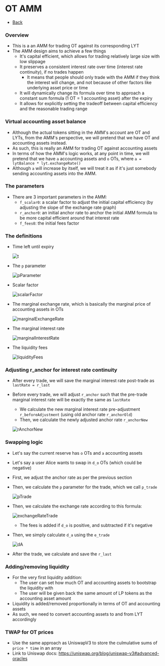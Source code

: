 # OT AMM
* [Back](YieldMarket.md)
### Overview
* This is a an AMM for trading OT against its corresponding LYT
* The AMM design aims to achieve a few things
  * It's capital efficient, which allows for trading relatively large size with low slippage
  * It preserves a consistent interest rate over time (interest rate continuity), if no trades happen
    * It means that people should only trade with the AMM if they think the interest will change, and not because of other factors like underlying asset price or time
  * It will dynamically change its formula over time to approach a constant sum formula (1 OT = 1 accounting asset) after the expiry
  * It allows for explicitly setting the tradeoff between capital efficiency and the reasonable trading range
  
### Virtual accounting asset balance
* Although the actual tokens sitting in the AMM's account are OT and LYTs, from the AMM's perspective, we will pretend that we have OT and accounting assets instead.
* As such, this is really an AMM for trading OT against accounting assets
* In terms of how the AMM's logic works, at any point in time, we will pretend that we have `a` accounting assets and `o` OTs, where `a = lytBalance * lyt.exchangeRate()`
* Although `a` will increase by itself, we will treat it as if it's just somebody sending accounting assets into the AMM.

### The parameters
* There are 3 important parameters in the AMM:
  * `f_scalar0`: a scalar factor to adjust the initial capital efficiency (by adjusting the slope of the exchange rate graph)
  * `r_anchor0`: an initial anchor rate to anchor the initial AMM formula to be more capital efficient around that interest rate
  * `f_fees0`: the initial fees factor

### The definitions
* Time left until expiry

    ![t](https://latex.codecogs.com/svg.image?t&space;=&space;\frac{timeToExpiry}{contractDuration})

* The `p` parameter

    ![pParameter](https://latex.codecogs.com/svg.image?p=&space;\frac{otAmount}{otAmount&space;&plus;&space;accountingAssetAmount}&space;=&space;\frac{o}{o&plus;a})

* Scalar factor

    ![scalarFactor](https://latex.codecogs.com/svg.image?f_{scalar}&space;=&space;\frac{f_{scalar0}}{t})

* The marginal exchange rate, which is basically the marginal price of accounting assets in OTs

    ![marginalExchangeRate](https://latex.codecogs.com/svg.image?marginalExchangeRate&space;=&space;e_{marginal}&space;=&space;\frac{1}{f_{scalar}}&space;\times&space;ln(\frac{p}{1-p})&space;&plus;&space;r_{anchor})

* The marginal interest rate
  
    ![marginalInterestRate](https://latex.codecogs.com/svg.image?r_{marginal}&space;=&space;(e_{marginal}&space;-&space;1)&space;\times&space;\frac{1year}{timeToExpiry})

* The liquidity fees
  
    ![liquidityFees](https://latex.codecogs.com/svg.image?f_{fees}&space;=&space;f_{fees0}\times&space;t)

### Adjusting r_anchor for interest rate continuity
* After every trade, we will save the marginal interest rate post-trade as `lastRate = r_last`
* Before every trade, we will adjust `r_anchor` such that the pre-trade marginal interest rate will be exactly the same as `lastRate`
  * We calculate the new marginal interest rate pre-adjustment `r_beforeAdjustment` (using old anchor rate `r_anchorOld`)
  * Then, we calculate the newly adjusted anchor rate `r_anchorNew`
  
  ![rAnchorNew](https://latex.codecogs.com/svg.image?r_{anchorNew}&space;=&space;r_{anchorOld}&space;-&space;(r_{beforeAdjustment}&space;-&space;r_{last})&space;\times&space;\frac{timeToExpiry}{1year})

### Swapping logic
* Let's say the current reserve has `o` OTs and `a` accounting assets
* Let's say a user Alice wants to swap in `d_o` OTs (which could be negative)
* First, we adjust the anchor rate as per the previous section
* Then, we calculate the `p` parameter for the trade, which we call `p_trade`
  
    ![pTrade](https://latex.codecogs.com/svg.image?p_{trade}&space;=&space;\frac{o&space;&plus;&space;d_o}{o&plus;a})

* Then, we calculate the exchange rate according to this formula:
  
    ![exchangeRateTrade](https://latex.codecogs.com/svg.image?e_{trade}&space;=&space;\frac{1}{f_{scalar}}&space;\times&space;ln(\frac{p_{trade}}{1-p_{trade}})&space;&plus;&space;r_{anchor}&space;\pm&space;f_{fees})

    * The fees is added if `d_o` is positive, and subtracted if it's negative
* Then, we simply calculate `d_a` using the `e_trade`
  
    ![dA](https://latex.codecogs.com/svg.image?d_a&space;=&space;-&space;\frac{d_o}{e_{trade}})

* After the trade, we calculate and save the `r_last`

### Adding/removing liquidity
* For the very first liquidity addition:
  * The user can set how much OT and accounting assets to bootstrap the liquidity with
  * The user will be given back the same amount of LP tokens as the accounting asset amount
* Liquidity is added/removed proportionally in terms of OT and accounting assets
* As such, we need to convert accounting assets to and from LYT accordingly

### TWAP for OT prices
* Use the same approach as UniswapV3 to store the culmulative sums of `price * time` in an array
* Link to Uniswap docs: https://uniswap.org/blog/uniswap-v3#advanced-oracles
